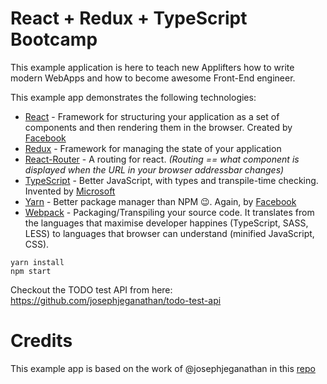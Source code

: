 # React + Redux + TypeScript Bootcamp

This example application is here to teach new Applifters how to write modern WebApps and how to become awesome Front-End engineer.

This example app demonstrates the following technologies:

* [React](https://facebook.github.io/react/) - Framework for structuring your application as a set of components and then rendering them in the browser. Created by [Facebook](https://www.facebook.com)
* [Redux](https://github.com/reactjs/redux) - Framework for managing the state of your application
* [React-Router](https://reacttraining.com/react-router/) - A routing for react. *(Routing == what component is displayed when the URL in your browser addressbar changes)*
* [TypeScript](https://www.typescriptlang.org/) - Better JavaScript, with types and transpile-time checking. Invented by [Microsoft](https://microsoft.com)
* [Yarn](https://yarnpkg.com/en/) - Better package manager than NPM 😉. Again, by [Facebook](https://www.facebook.com)
* [Webpack](http://webpack.github.io/docs/) - Packaging/Transpiling your source code. It translates from the languages that maximise developer happines (TypeScript, SASS, LESS) to languages that browser can understand (minified JavaScript, CSS).




```
yarn install
npm start
```

Checkout the TODO test API from here: https://github.com/josephjeganathan/todo-test-api


# Credits

This example app is based on the work of @josephjeganathan in this [repo](https://github.com/josephjeganathan/react-redux-typescript)